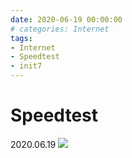 ```yaml
--- 
date: 2020-06-19 00:00:00
# categories: Internet
tags: 
- Internet
- Speedtest
- init7
---
```

#  Speedtest

2020.06.19
![](https://kissel.ch/ict/images/internet_speed_200619.png)

